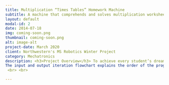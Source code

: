 ```yaml
---
title: Multiplication “Times Tables” Homework Machine
subtitle: A machine that comprehends and solves multiplication worksheets
layout: default
modal-id: 2
date: 2014-07-18
img: coming-soon.png
thumbnail: coming-soon.png
alt: image-alt
project-date: March 2020
client: Northwestern's MS Robotics Winter Project
category: Mechatronics
description: <h3>Project Overview</h3> To achieve every student’s dream, I created a homework machine to read worksheets and reveal their answers. As a ten-week assignment, problems were limited to simple multiplication problems, called “times tables” in many US schools, where third grade students multiply whole numbers inclusively between 0 and 12. The core project components were: <ul><li>LEGO prototype for projecting the machine’s plausibility</li><li>Tesseract for transcribing image files to text</li><li>OpenCV for visualizing Tesseract’s bounding boxes and for overlaying answers on the photocopy</li><li>Microcontroller for operating the scanner and conversing with the Python code via serial</li>
The input and output iteration flowchart explains the order of the program:
 <br> <br>

---
```

